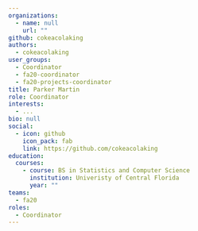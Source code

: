 ```yaml
---
organizations:
  - name: null
    url: ""
github: cokeacolaking
authors:
  - cokeacolaking
user_groups:
  - Coordinator
  - fa20-coordinator
  - fa20-projects-coordinator
title: Parker Martin
role: Coordinator
interests:
  - ...
bio: null
social:
  - icon: github
    icon_pack: fab
    link: https://github.com/cokeacolaking
education:
  courses:
    - course: BS in Statistics and Computer Science
      institution: Univeristy of Central Florida
      year: ""
teams:
  - fa20
roles:
  - Coordinator
---
```

